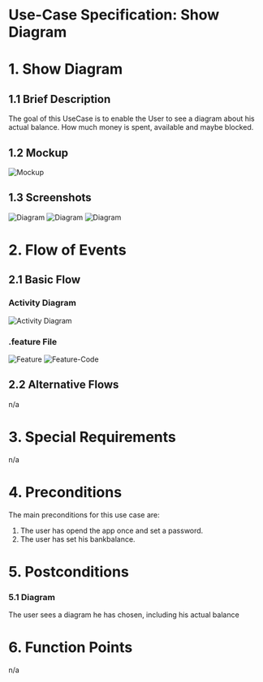 # Use-Case Specification: Show Diagram

# 1. Show Diagram

## 1.1 Brief Description

The goal of this UseCase is to enable the User to see a diagram about his actual balance. How much money is spent, available and maybe blocked.

## 1.2 Mockup
![Mockup](./easyFinance-Diagram.png)

## 1.3 Screenshots
![Diagram](./Diagram1.PNG)
![Diagram](./Diagram2.PNG)
![Diagram](./Diagram3.PNG)

# 2. Flow of Events

## 2.1 Basic Flow

### Activity Diagram
![Activity Diagram](./UseCaseshowdiagram.png)

### .feature File
![Feature](./showdiagram-feature.jpg)
![Feature-Code](../show_diagram.feature)


## 2.2 Alternative Flows
n/a

# 3. Special Requirements
n/a

# 4. Preconditions
The main preconditions for this use case are:

 1. The user has opend the app once and set a password.
 2. The user has set his bankbalance.

# 5. Postconditions

### 5.1 Diagram
The user sees a diagram he has chosen, including his actual balance

# 6. Function Points
n/a
